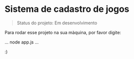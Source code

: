 <h1>Sistema de cadastro de jogos</h1>

>Status do projeto: Em desenvolvimento

Para rodar esse projeto na sua màquina, por favor digite:

...
node app.js
...

:)